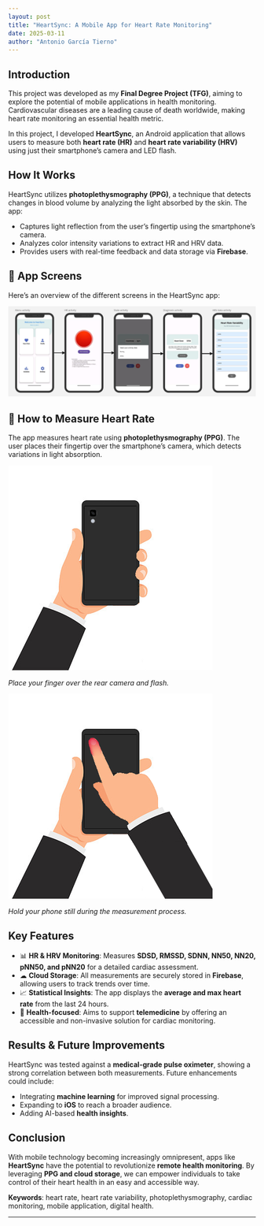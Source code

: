 ```yaml
---
layout: post
title: "HeartSync: A Mobile App for Heart Rate Monitoring"
date: 2025-03-11
author: "Antonio García Tierno"
---
```

## Introduction
This project was developed as my **Final Degree Project (TFG)**, aiming to explore the potential of mobile applications in health monitoring.  
Cardiovascular diseases are a leading cause of death worldwide, making heart rate monitoring an essential health metric.  

In this project, I developed **HeartSync**, an Android application that allows users to measure both **heart rate (HR)** and **heart rate variability (HRV)** using just their smartphone’s camera and LED flash.

## How It Works
HeartSync utilizes **photoplethysmography (PPG)**, a technique that detects changes in blood volume by analyzing the light absorbed by the skin. The app:
- Captures light reflection from the user’s fingertip using the smartphone’s camera.
- Analyzes color intensity variations to extract HR and HRV data.
- Provides users with real-time feedback and data storage via **Firebase**.

## 📱 App Screens
Here’s an overview of the different screens in the HeartSync app:

![HeartSync Screens](../images/pantallas_HR.png)

## 🏥 How to Measure Heart Rate
The app measures heart rate using **photoplethysmography (PPG)**. The user places their fingertip over the smartphone’s camera, which detects variations in light absorption.

![Measurement Process - Step 1](../images/proceso_medida1.png)

*Place your finger over the rear camera and flash.*

![Measurement Process - Step 2](../images/proceso_medida2.png)

*Hold your phone still during the measurement process.*

## Key Features
- 📊 **HR & HRV Monitoring**: Measures **SDSD, RMSSD, SDNN, NN50, NN20, pNN50, and pNN20** for a detailed cardiac assessment.
- ☁ **Cloud Storage**: All measurements are securely stored in **Firebase**, allowing users to track trends over time.
- 📈 **Statistical Insights**: The app displays the **average and max heart rate** from the last 24 hours.
- 🏥 **Health-focused**: Aims to support **telemedicine** by offering an accessible and non-invasive solution for cardiac monitoring.

## Results & Future Improvements
HeartSync was tested against a **medical-grade pulse oximeter**, showing a strong correlation between both measurements. Future enhancements could include:
- Integrating **machine learning** for improved signal processing.
- Expanding to **iOS** to reach a broader audience.
- Adding AI-based **health insights**.

## Conclusion
With mobile technology becoming increasingly omnipresent, apps like **HeartSync** have the potential to revolutionize **remote health monitoring**. By leveraging **PPG and cloud storage**, we can empower individuals to take control of their heart health in an easy and accessible way.

**Keywords**: heart rate, heart rate variability, photoplethysmography, cardiac monitoring, mobile application, digital health.

---
